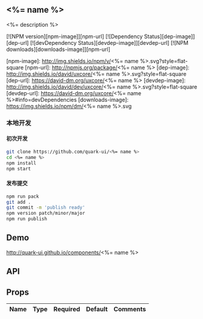 ## <%= name %>

<%= description %>

[![NPM version][npm-image]][npm-url]
[![Dependency Status][dep-image]][dep-url]
[![devDependency Status][devdep-image]][devdep-url] 
[![NPM downloads][downloads-image]][npm-url]

[npm-image]: http://img.shields.io/npm/v/<%= name %>.svg?style=flat-square
[npm-url]: http://npmjs.org/package/<%= name %>
[dep-image]: http://img.shields.io/david/uxcore/<%= name %>.svg?style=flat-square
[dep-url]: https://david-dm.org/uxcore/<%= name %>
[devdep-image]: http://img.shields.io/david/dev/uxcore/<%= name %>.svg?style=flat-square
[devdep-url]: https://david-dm.org/uxcore/<%= name %>#info=devDependencies
[downloads-image]: https://img.shields.io/npm/dm/<%= name %>.svg


### 本地开发

#### 初次开发

```sh
git clone https://github.com/quark-ui/<%= name %>
cd <%= name %>
npm install
npm start
```

#### 发布提交

```sh
npm run pack
git add .
git commit -m 'publish ready'
npm version patch/minor/major
npm run publish
```

## Demo

http://quark-ui.github.io/components/<%= name %>

## API

## Props

| Name | Type | Required | Default | Comments |
|---|---|---|---|---|
